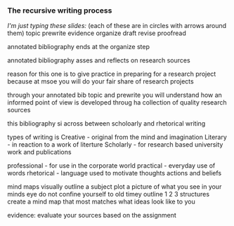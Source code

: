 ### The recursive writing process

*I'm just typing these slides:*
(each of these are in circles with arrows around them)
topic prewrite evidence organize draft revise proofread

annotated bibliography ends at the organize step

annotated bibliography asses and reflects on research sources

reason for this one is to give practice in preparing for a research project because at msoe you will do your fair share of research projects

through your annotated bib topic and prewrite you will understand how an informed point of view is developed throug ha collection of quality research sources

this bibliography si across between scholoarly and rhetorical writing

types of writing is
	Creative - original from the mind and imagination
	Literary - in reaction to a work of literture
	Scholarly - for research based university work and publications

professional - for use in the corporate world
practical - everyday use of words
rhetorical - language used to motivate thoughts actions and beliefs

mind maps visually outline a subject plot a picture of what you see in your minds eye do not confine yourself to old timey outline 1 2 3 structures create a mind map that most matches what ideas look like to you

evidence: evaluate your sources based on the assignment
